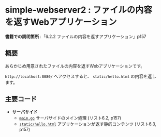 # simple-webserver2 : ファイルの内容を返すWebアプリケーション

**書籍での説明箇所** :「6.2.2 ファイルの内容を返すアプリケーション」p157

## 概要

あらかじめ用意されたファイルの内容を返すWebアプリケーションです。

`http://localhost:8080/` へアクセスすると、 `static/hello.html` の内容を返します。

## 主要コード

- **サーバサイド**
  - [`main.go`](./main.go) サーバサイドのメイン処理 (リスト6.2, p157)
  - [`static/hello.html`](./static/hello.html) アプリケーションが返す静的コンテンツ (リスト6.3, p157)

